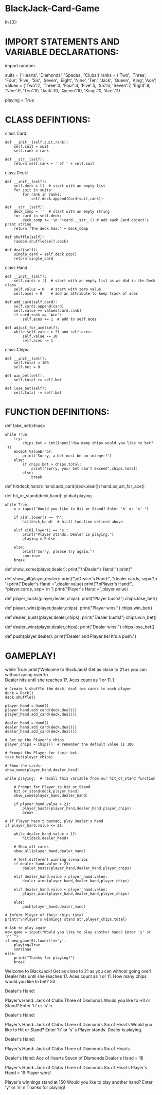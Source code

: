 # BlackJack-Card-Game
In [3]:
# IMPORT STATEMENTS AND VARIABLE DECLARATIONS:

import random

suits = ('Hearts', 'Diamonds', 'Spades', 'Clubs')
ranks = ('Two', 'Three', 'Four', 'Five', 'Six', 'Seven', 'Eight', 'Nine', 'Ten', 'Jack', 'Queen', 'King', 'Ace')
values = {'Two':2, 'Three':3, 'Four':4, 'Five':5, 'Six':6, 'Seven':7, 'Eight':8, 
            'Nine':9, 'Ten':10, 'Jack':10, 'Queen':10, 'King':10, 'Ace':11}

playing = True

# CLASS DEFINTIONS:

class Card:
    
    def __init__(self,suit,rank):
        self.suit = suit
        self.rank = rank
        
    def __str__(self):
        return self.rank + ' of ' + self.suit
    

class Deck:
    
    def __init__(self):
        self.deck = []  # start with an empty list
        for suit in suits:
            for rank in ranks:
                self.deck.append(Card(suit,rank))
                
    def __str__(self):
        deck_comp = ''  # start with an empty string
        for card in self.deck:
            deck_comp += '\n '+card.__str__() # add each Card object's print string
        return 'The deck has:' + deck_comp
                
    def shuffle(self):
        random.shuffle(self.deck)
        
    def deal(self):
        single_card = self.deck.pop()
        return single_card
    

class Hand:
    
    def __init__(self):
        self.cards = []  # start with an empty list as we did in the Deck class
        self.value = 0   # start with zero value
        self.aces = 0    # add an attribute to keep track of aces
    
    def add_card(self,card):
        self.cards.append(card)
        self.value += values[card.rank]
        if card.rank == 'Ace':
            self.aces += 1  # add to self.aces
    
    def adjust_for_ace(self):
        while self.value > 21 and self.aces:
            self.value -= 10
            self.aces -= 1
            

class Chips:
    
    def __init__(self):
        self.total = 100
        self.bet = 0
        
    def win_bet(self):
        self.total += self.bet
    
    def lose_bet(self):
        self.total -= self.bet
        

# FUNCTION DEFINITIONS:

def take_bet(chips):

    while True:
        try:
            chips.bet = int(input('How many chips would you like to bet? '))
        except ValueError:
            print('Sorry, a bet must be an integer!')
        else:
            if chips.bet > chips.total:
                print("Sorry, your bet can't exceed",chips.total)
            else:
                break

def hit(deck,hand):
    hand.add_card(deck.deal())
    hand.adjust_for_ace()
    
def hit_or_stand(deck,hand):
    global playing
    
    while True:
        x = input("Would you like to Hit or Stand? Enter 'h' or 's' ")
        
        if x[0].lower() == 'h':
            hit(deck,hand)  # hit() function defined above

        elif x[0].lower() == 's':
            print("Player stands. Dealer is playing.")
            playing = False

        else:
            print("Sorry, please try again.")
            continue
        break

    
def show_some(player,dealer):
    print("\nDealer's Hand:")
    print(" <card hidden>")
    print('',dealer.cards[1])  
    print("\nPlayer's Hand:", *player.cards, sep='\n ')
    
def show_all(player,dealer):
    print("\nDealer's Hand:", *dealer.cards, sep='\n ')
    print("Dealer's Hand =",dealer.value)
    print("\nPlayer's Hand:", *player.cards, sep='\n ')
    print("Player's Hand =",player.value)
    
def player_busts(player,dealer,chips):
    print("Player busts!")
    chips.lose_bet()

def player_wins(player,dealer,chips):
    print("Player wins!")
    chips.win_bet()

def dealer_busts(player,dealer,chips):
    print("Dealer busts!")
    chips.win_bet()
    
def dealer_wins(player,dealer,chips):
    print("Dealer wins!")
    chips.lose_bet()
    
def push(player,dealer):
    print("Dealer and Player tie! It's a push.")
    
# GAMEPLAY!

while True:
    print('Welcome to BlackJack! Get as close to 21 as you can without going over!\n\
    Dealer hits until she reaches 17. Aces count as 1 or 11.')
    
    # Create & shuffle the deck, deal two cards to each player
    deck = Deck()
    deck.shuffle()
    
    player_hand = Hand()
    player_hand.add_card(deck.deal())
    player_hand.add_card(deck.deal())
    
    dealer_hand = Hand()
    dealer_hand.add_card(deck.deal())
    dealer_hand.add_card(deck.deal())
    
    # Set up the Player's chips
    player_chips = Chips()  # remember the default value is 100
    
    # Prompt the Player for their bet:
    take_bet(player_chips)
    
    # Show the cards:
    show_some(player_hand,dealer_hand)
    
    while playing:  # recall this variable from our hit_or_stand function
        
        # Prompt for Player to Hit or Stand
        hit_or_stand(deck,player_hand)
        show_some(player_hand,dealer_hand)
        
        if player_hand.value > 21:
            player_busts(player_hand,dealer_hand,player_chips)
            break
    
    # If Player hasn't busted, play Dealer's hand        
    if player_hand.value <= 21:
        
        while dealer_hand.value < 17:
            hit(deck,dealer_hand)
            
        # Show all cards
        show_all(player_hand,dealer_hand)
        
        # Test different winning scenarios
        if dealer_hand.value > 21:
            dealer_busts(player_hand,dealer_hand,player_chips)

        elif dealer_hand.value > player_hand.value:
            dealer_wins(player_hand,dealer_hand,player_chips)

        elif dealer_hand.value < player_hand.value:
            player_wins(player_hand,dealer_hand,player_chips)

        else:
            push(player_hand,dealer_hand)

    # Inform Player of their chips total    
    print("\nPlayer's winnings stand at",player_chips.total)
    
    # Ask to play again
    new_game = input("Would you like to play another hand? Enter 'y' or 'n' ")
    if new_game[0].lower()=='y':
        playing=True
        continue
    else:
        print("Thanks for playing!")
        break
Welcome to BlackJack! Get as close to 21 as you can without going over!
    Dealer hits until she reaches 17. Aces count as 1 or 11.
How many chips would you like to bet? 50

Dealer's Hand:
 <card hidden>
 Seven of Diamonds

Player's Hand:
 Jack of Clubs
 Three of Diamonds
Would you like to Hit or Stand? Enter 'h' or 's' h

Dealer's Hand:
 <card hidden>
 Seven of Diamonds

Player's Hand:
 Jack of Clubs
 Three of Diamonds
 Six of Hearts
Would you like to Hit or Stand? Enter 'h' or 's' s
Player stands. Dealer is playing.

Dealer's Hand:
 <card hidden>
 Seven of Diamonds

Player's Hand:
 Jack of Clubs
 Three of Diamonds
 Six of Hearts

Dealer's Hand:
 Ace of Hearts
 Seven of Diamonds
Dealer's Hand = 18

Player's Hand:
 Jack of Clubs
 Three of Diamonds
 Six of Hearts
Player's Hand = 19
Player wins!

Player's winnings stand at 150
Would you like to play another hand? Enter 'y' or 'n' n
Thanks for playing!
